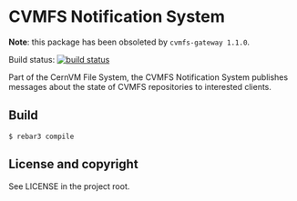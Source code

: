 CVMFS Notification System
=========================

**Note**: this package has been obsoleted by `cvmfs-gateway 1.1.0`.

Build status: [![build status](https://travis-ci.org/cvmfs/cvmfs-notify.svg?branch=master)](https://travis-ci.org/cvmfs/cvmfs-notify)

Part of the CernVM File System, the CVMFS Notification System publishes messages about the state of
CVMFS repositories to interested clients.


Build
-----

    $ rebar3 compile

License and copyright
---------------------

See LICENSE in the project root.
